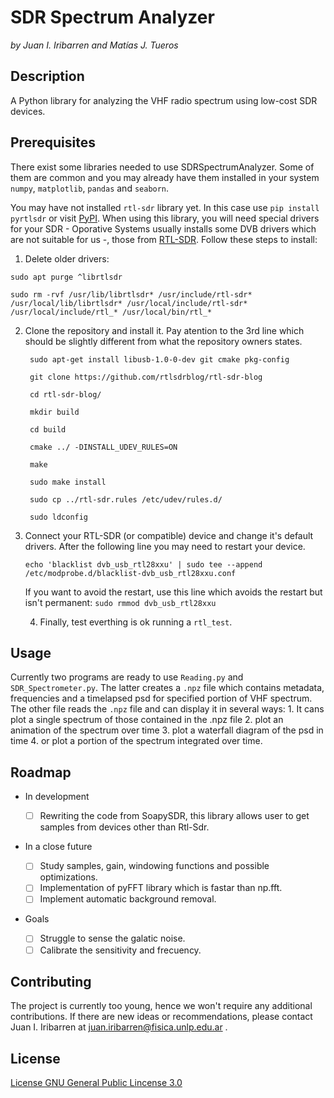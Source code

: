 # SDR Spectrum Analyzer
*by Juan I. Iribarren and Matías J. Tueros*

## Description

A Python library for analyzing the VHF radio spectrum using low-cost SDR devices.

## Prerequisites

There exist some libraries needed to use SDRSpectrumAnalyzer.
Some of them are common and you may already have them installed in your system `numpy`, `matplotlib`, `pandas` and `seaborn`.

You may have not installed `rtl-sdr` library yet. In this case use `pip install pyrtlsdr` or visit [PyPI](https://pypi.org/project/pyrtlsdr/).
When using this library, you will need special drivers for your SDR - Oporative Systems usually installs some DVB drivers which are not suitable
for us -, those from [RTL-SDR](https://www.rtl-sdr.com). Follow these steps to install:
  
  1. Delete older drivers:

 	sudo apt purge ^librtlsdr

	sudo rm -rvf /usr/lib/librtlsdr* /usr/include/rtl-sdr* /usr/local/lib/librtlsdr* /usr/local/include/rtl-sdr* /usr/local/include/rtl_* /usr/local/bin/rtl_*
2. Clone the repository and install it. Pay atention to the 3rd line which should be slightly different from what the repository owners states.

		sudo apt-get install libusb-1.0-0-dev git cmake pkg-config
		
		git clone https://github.com/rtlsdrblog/rtl-sdr-blog
		
		cd rtl-sdr-blog/
		
		mkdir build
		
		cd build
		
		cmake ../ -DINSTALL_UDEV_RULES=ON
		
		make
		
		sudo make install
		
		sudo cp ../rtl-sdr.rules /etc/udev/rules.d/
		
		sudo ldconfig

 4. Connect your RTL-SDR (or compatible) device and change it's default drivers. After the following line you may need to restart your device.

		echo 'blacklist dvb_usb_rtl28xxu' | sudo tee --append /etc/modprobe.d/blacklist-dvb_usb_rtl28xxu.conf

	If you want to avoid the restart, use this line which avoids the restart but isn't permanent: `sudo rmmod dvb_usb_rtl28xxu`

 	4. Finally, test everthing is ok running a `rtl_test`.

## Usage

Currently two programs are ready to use `Reading.py` and `SDR_Spectrometer.py`. The latter creates a `.npz` file which contains metadata,
frequencies and a timelapsed psd for specified portion of VHF spectrum. The other file reads the `.npz` file and can display it in several ways:
	1. It cans plot a single spectrum of those contained in the .npz file
 	2. plot an animation of the spectrum over time
	3. plot a waterfall diagram of the psd in time
 	4. or plot a portion of the spectrum integrated over time.

## Roadmap

* In development

	- [ ] Rewriting the code from SoapySDR, this library allows user to get samples from devices other than Rtl-Sdr.

* In a close future

	- [ ] Study samples, gain, windowing functions and possible optimizations.
 	- [ ] Implementation of pyFFT library which is fastar than np.fft.
	- [ ] Implement automatic background removal.

* Goals

	- [ ] Struggle to sense the galatic noise.
	- [ ] Calibrate the sensitivity and frecuency.

## Contributing

The project is currently too young, hence we won't require any additional contributions.
If there are new ideas or recommendations, please contact Juan I. Iribarren at [juan.iribarren@fisica.unlp.edu.ar](mailto:juan.iribarren@fisica.unlp.edu.ar) .

## License

[License GNU General Public Lincense 3.0](https://www.gnu.org/licenses/gpl-3.0.html)



